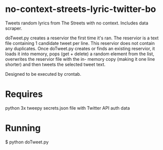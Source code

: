 # no-context-streets-lyric-twitter-bo
Tweets random lyrics from The Streets with no context. Includes data scraper.

doTweet.py creates a reservior the first time it's ran.
The reservior is a text file containing 1 candidate tweet
per line. This reservior does not contain any duplicates.
Once doTweet.py creates or finds an existing reservior, it
loads it into memory, pops (get + delete) a random element
from the list, overwrites the reservior file with the in-
memory copy (making it one line shorter) and then tweets
the selected tweet text.

Designed to be executed by crontab.

# Requires
python 3x
tweepy
secrets.json file with Twitter API auth data

# Running
$ python doTweet.py


